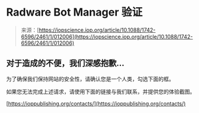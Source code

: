 <!--yml

category: 未分类

date: 2024-05-27 15:03:41

-->

# Radware Bot Manager 验证

> 来源：[https://iopscience.iop.org/article/10.1088/1742-6596/2461/1/012006](https://iopscience.iop.org/article/10.1088/1742-6596/2461/1/012006)

## 对于造成的不便，我们深感抱歉...

为了确保我们保持网站的安全性，请确认您是一个人类，勾选下面的框。

如果您无法完成上述请求，请使用下面的链接与我们联系，并提供您的体验截图。

[https://ioppublishing.org/contacts/](https://ioppublishing.org/contacts/)
